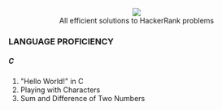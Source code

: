 <p align="center">
    <a href="https://www.hackerrank.com/dhayalramk" target="_blank">
        <img src="../../../logo.svg"/>
    </a>
    <br>All efficient solutions to HackerRank problems
</p>

### LANGUAGE PROFICIENCY

##### C
1. "Hello World!" in C
2. Playing with Characters
3. Sum and Difference of Two Numbers